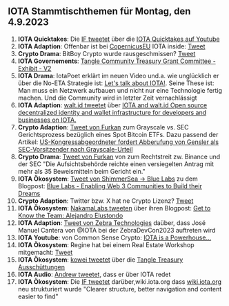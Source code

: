 ## IOTA Stammtischthemen für Montag, den 4.9.2023

1. **IOTA Quicktakes**: Die [IF tweetet]() über die [IOTA Quicktakes auf Youtube]()
2. **IOTA Adaption**: Offenbar ist bei [CopernicusEU](https://twitter.com/CopernicusEU?t=ymhgXSyh27QWJ2HjDudPbQ&s=09) IOTA inside: [Tweet](https://twitter.com/DarMo68/status/1696262472959701047?t=rm7T3F-5Bt22bYqtCM9MZg&s=19)
3. **Crypto Drama**: BitBoy Crypto wurde rausgeschmissen? [Tweet](https://twitter.com/WatcherGuru/status/1696214485566881991?t=ibOEz73YfaxErjye6A0XQQ&s=19)
4. **IOTA Governements**: [Tangle Community Treasury Grant Committee - Exhibit - V2](https://govern.iota.org/t/tangle-community-treasury-grant-committee-exhibit-v2/1665)
5. **IOTA Drama**: IotaPoet erklärt im neuen Video und.a. wie unglücklich er über die No-ETA Strategie ist: [Let's talk about IOTA!](https://m.youtube.com/watch?si=s3S5-TQ4er7XvEd5&v=A_hOgTwJSss&feature=youtu.be). Seine These ist: Man muss ein Netzwerk aufbauen und nicht nur eine Technologie fertig machen. Und die Community wird in letzter Zeit vernachlässigt
6. **IOTA Adaption**: [walt.id tweetet](https://twitter.com/walt_id/status/1696440593231011968?t=rsZYOEpQVuzVYlr4tuSIUA&s=19) über [IOTA and walt.id Open source decentralized identity and wallet infrastructure for developers and businesses on IOTA.](https://walt.id/ecosystem/iota)
7. **Crypto Adaption**: [Tweet von Furkan](https://twitter.com/FurkanCCTV/status/1696564648768688402?t=kI7wCCyEKoPzlHAlbnAVIg&s=19) zum Grayscale vs. SEC Gerichtsprozess bezüglich eines Spot Bitcoin ETFs. Dazu passend der Artikel: [US-Kongressabgeordneter fordert Abberufung von Gensler als SEC-Vorsitzender nach Grayscale-Urteil](https://de.cryptonews.com/news/us-kongressabgeordneter-fordert-abberufung-von-gensler-als-sec-vorsitzender-nach-grayscale-urteil.htm)
8. **Crypto Drama**: [Tweet von Furkan](https://twitter.com/FurkanCCTV/status/1696804358577373493?t=VBogyEfr6hYFEe56SfQ-Aw&s=19) von zum Rechtstreit zw. Binance und der SEC "Die Aufsichtsbehörde reichte einen versiegelten Antrag mit mehr als 35 Beweismitteln beim Gericht ein."
9. **IOTA Ökosystem**: [Tweet von ShimmerSea -> Blue Labs](https://twitter.com/BlueLabs_DeFi/status/1696610122154332560?t=I1KjgRjqWyPtx3dnnPe9eQ&s=19) zu dem Blogpost: [Blue Labs - Enabling Web 3 Communities to Build their Dreams](https://bluelabs.medium.com/blue-labs-699cac7ef29e)
10. **Crypto Adaption**: Twitter bzw. X hat ne Crypto Lizenz? [Tweet](https://twitter.com/BTC_Archive/status/1696556583210103200?t=PfBhU-DIgD7MW3yEUgIbAQ&s=19)
11. **IOTA Ökosystem**: [NakamaLabs tweeten](https://twitter.com/Nakama_Labs/status/1696529748166680630?t=1udtDRXviM8rGY3P7dKYfg&s=19) über ihren Blogpost: [Get to Know the Team: Alejandro Elustondo](https://medium.com/@NakamaLabs/get-to-know-the-team-alejandro-elustondo-ed684948215e)
12. **IOTA Adaption**: [Tweet von Zebra Technologies](https://twitter.com/ZebraDevs/status/1696734627744940350?t=Pm6KmW5NMLHb240PHFkIRA&s=19) daüber, dass José Manuel Cantera von @IOTA bei der ZebraDevCon2023 auftreten wird
13. **IOTA Youtube**: von Common Sense Crypto: [IOTA is a Powerhouse...](https://youtu.be/Qsr7wXKxDxM?si=rYnsm-0CbUnNau5s)
14. **IOTA Ökosystem**: Regine hat bei einem Real Estate Workshop mitgemacht: [Tweet](https://twitter.com/Energine/status/1697175531861549187?s=19)
15. **IOTA Ökosystem**: [kowei tweetet](https://x.com/kowei1995/status/1697103025477996945?s=46&t=k3N3OEPJRomgTmyYh9qj5Q) über die [Tangle Treasury Ausschüttungen](https://t.co/TkzPauz7uY)
16. **IOTA Audio**: [Andrew tweetet](https://twitter.com/digital__zen/status/1697155179282334047?t=TI6M_3PaaNwmXvNvU7yHkQ&s=19), dass er über IOTA redet
17. **IOTA Ökosystem**: Die [IF tweetet](https://twitter.com/iota/status/1697212448325902355?t=Syy862r_qvqHVYwU5-HJ7g&s=19) darüber,wiki.iota.org dass [wiki.iota.org](wiki.iota.org) neu strukturiert wurde "Clearer structure, better navigation and content easier to find"
